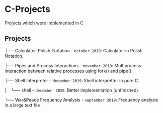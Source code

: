 # C-Projects
Projects which were implemented in C

## Projects

  ├── Calculator-Polish-Notation - `october 2019`: Calculator in Polish Notation. 
  
  ├── Pipes and Process Interactions - `november 2019`: Multiprocess interaction between relative processes using fork() and pipe()
  
  ├── Shell Interpreter - `december 2019`: Shell interpretter in pure C
  
  │   └── shell - `december 2020`: Better implementation (unfinished)
  
  └── War&Peace Frequency Analysis - `september 2019`: Frequency analysis in a large text file

